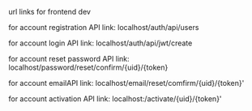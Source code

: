 url links for frontend dev

for account registration API  link: localhost/auth/api/users

for account login API link: localhost/auth/api/jwt/create

for account reset password API  link: localhost/password/reset/confirm/{uid}/{token}

for account emailAPI  link: localhost/email/reset/comfirm/{uid}/{token}'

for account activation API  link: localhost:/activate/{uid}/{token}'


